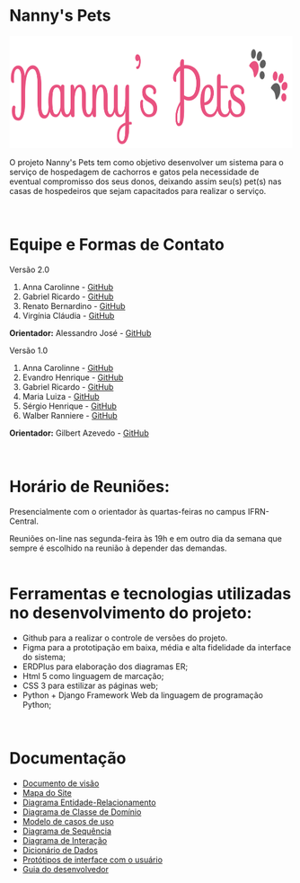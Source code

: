 # Nanny's Pets

<img src="logo.png" width="860" height="200" />

O projeto Nanny's Pets tem como objetivo desenvolver um sistema para o serviço de hospedagem de cachorros e gatos pela necessidade de eventual compromisso dos seus donos, deixando assim seu(s) pet(s) nas casas de hospedeiros que sejam capacitados para realizar o serviço.  

</br>

# Equipe e Formas de Contato

Versão 2.0 
1. Anna Carolinne - [GitHub](https://github.com/anna-albuquerque) 
2. Gabriel Ricardo - [GitHub](https://github.com/gabriellldev) 
3. Renato Bernardino - [GitHub](https://github.com/renatobernardinodasilva)
4. Virgínia Cláudia - [GitHub](https://github.com/VCLM)

**Orientador:** Alessandro José - [GitHub](https://github.com/alessandrojsouza)

Versão 1.0
1. Anna Carolinne - [GitHub](https://github.com/anna-albuquerque) 
2. Evandro Henrique - [GitHub](https://github.com/evandrohpereira)
3. Gabriel Ricardo - [GitHub](https://github.com/gabriellldev) 
4. Maria Luiza - [GitHub](https://github.com/malucarvalho) 
5. Sérgio Henrique - [GitHub](https://github.com/sergioh665)
6. Walber Ranniere - [GitHub](https://github.com/WalberRanniere)   

**Orientador:** Gilbert Azevedo - [GitHub](https://github.com/Gilbert-Silva)   

</br>

# Horário de Reuniões:
Presencialmente com o orientador às quartas-feiras no campus IFRN-Central.  

Reuniões on-line nas segunda-feira às 19h e em outro dia da semana que sempre é escolhido na reunião à depender das demandas.   
</br>

# Ferramentas e tecnologias utilizadas no desenvolvimento do projeto:

* Github para a realizar o controle de versões do projeto.
* Figma para a prototipação em baixa, média e alta fidelidade da interface do sistema;
* ERDPlus para elaboração dos diagramas ER;
* Html 5 como linguagem de marcação;
* CSS 3 para estilizar as páginas web;
* Python + Django Framework Web da linguagem de programação Python;   
</br>

# Documentação

* [Documento de visão](doc/DocumentoDeVisao/doc-visao.md)
* [Mapa do Site](doc/mapa-site/mapa-site.md)
* [Diagrama Entidade-Relacionamento](doc/DiagramaER/DiagramaER.md)
* [Diagrama de Classe de Domínio](doc/DiagramaDeClassesDeDominio/dominio.md)
* [Modelo de casos de uso](doc/CDUs/cdu.md)
* [Diagrama de Sequência](doc/DiagramaDeSequencia/DiadramaDeSequencia.md)
* [Diagrama de Interação](doc/DiagramaDeInteracao/DiagramaDeInteracao.md)
* [Dicionário de Dados](doc/DicionarioDeDados/DicionarioDeDados.md)
* [Protótipos de interface com o usuário](doc/prototipos/prototipos.md)
* [Guia do desenvolvedor](guia-receber-pets.md)
